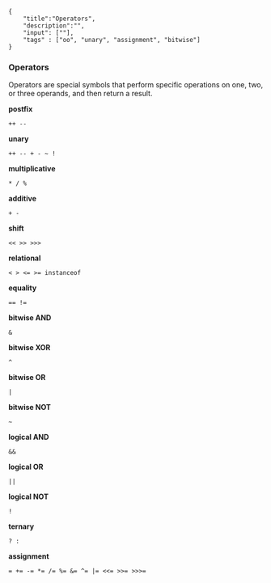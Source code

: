 ```javax-meta
{
    "title":"Operators",
    "description":"",
    "input": [""],
    "tags" : ["oo", "unary", "assignment", "bitwise"]
}
```
### Operators
Operators are special symbols that perform specific operations on one, two, or three operands, and then return a result.

**postfix**

```
++ --
```

**unary**

```
++ -- + - ~ !
```

**multiplicative**

```
* / %
```

**additive**

```
+ -
```

**shift**

```
<< >> >>>
```

**relational**

```
< > <= >= instanceof
```

**equality**

```
== !=
```

**bitwise AND**

```
&
```

**bitwise XOR**

```
^
```

**bitwise OR**

```
|
```

**bitwise NOT**

```
~
```

**logical AND**

```
&&
```

**logical OR**

```
||
```

**logical NOT**

```
!
```

**ternary**

```
? :
```

**assignment**

```
= += -= *= /= %= &= ^= |= <<= >>= >>>=
```